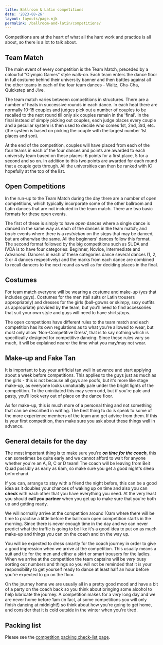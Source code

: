```yaml
---
title: Ballroom & Latin competitions
date: '2023-08-26'
layout: layouts/page.njk
permalink: /ballroom-and-latin/competitions/
---
```


Competitions are at the heart of what all the hard work and practice is
all about, so there is a lot to talk about.

## Team Match

The main event of every competition is the Team Match, preceded by a
colourful "Olympic Games" style walk-on. Each team enters the dance
floor in full costume behind their university banner and then battles
against all the other teams in each of the four team dances - Waltz,
Cha-Cha, Quickstep and Jive.

The team match varies between competitions in structures. There are a
number of heats in successive rounds in each dance. In each heat there
are normally 10-15 couples and judges pick out a number of couples to be
recalled to the next round till only six couples remain in the 'final'.
In the final instead of simply picking out couples, each judge places
every couple and a peculiar system is then used to decide who comes 1st,
2nd, 3rd, etc. (the system is based on picking the couple with the
largest number 1st places and son).

At the end of the competition, couples will have placed from each of the
four teams in each of the four dances and points are awarded to each
university team based on these places: 6 points for a first place, 5 for
a second and so on. In addition to this two points are awarded for each
round that a couple gets through. All the universities can then be
ranked with IC hopefully at the top of the list.

## Open Competitions

In the run-up to the Team Match during the day there are a number of
open competitions, which typically incorporate some of the other
ballroom and Latin dances that are not included in the team match. There
are two basic formats for these open events.

The first of these is simply to have *open* dances where a single dance
is danced in the same way as each of the dances in the team match; and
*basic* events where there is a *restriction* on the steps that may be
danced, but are otherwise the same. All the beginners' dances follow
this format. The second format followed by the big competitions such as
SUDA and IVDA is to have four categories: Beginner, Novice, Intermediate
and Advanced. Dancers in each of these categories dance several dances
(1, 2, 3 or 4 dances respectively) and the marks from each dance are
combined to recall dancers to the next round as well as for deciding
places in the final.

## Costumes

For team match everyone will be wearing a costume and make-up (yes that
includes guys). Costumes for the men (tail suits or Latin trousers
appropriately) and dresses for the girls (ball-gowns or skimpy, sexy
outfits as appropriate) provided by the team, but you'll need to find
accessories that suit your own style and guys will need to have
shirts/tops.

The open competitions have different rules to the team match and each
competition has its own regulations as to what you're allowed to wear,
but most only allow 'Non-Competitive Dress', that is to say nothing
which is specifically designed for competitive dancing. Since these
rules vary so much, it will be explained nearer the time what you
may/may not wear.

## Make-up and Fake Tan

It is important to buy your artificial tan well in advance and start
applying about a week before competitions. This applies to the guys just
as much as the girls - this is not because all guys are poofs, but it's
more like stage make-up, as everyone looks unnaturally pale under the
bright lights of the competition. To the uninitiated this may seem odd,
but if you're pale and pasty, you'll look very out of place on the dance
floor.

As for make-up, this is much more of a personal thing and not something
that can be described in writing. The best thing to do is speak to some
of the more experience members of the team and get advice from them. If
this is your first competition, then make sure you ask about these
things well in advance.

## General details for the day

The most important thing is to make sure you're ***on time for the
coach***, this can sometimes be quite early and we cannot afford to wait
for anyone whether you're an A, B, C or D team\! The coach will be
leaving from Beit Quad possibly as early as 6am, so make sure you get a
good night's sleep beforehand.

If you can, arrange to stay with a friend the night before, this can be
a good idea as it doubles your chances of waking up on time and also you
can **check** with each other that you have everything you need. At the
very least you should **call you partner** when you get up to make sure
that you're both up and getting ready.

We will normally arrive at the competition around 10am where there will
be time to practise a little before the ballroom open competition starts
in the morning. Since there is never enough time in the day and we can
never predict what the traffic is going to be like it's a good idea to
put on as much make-up and things you can on the coach and on the way
up.

You will be expected to dress smartly for the coach journey in order to
give a good impression when we arrive at the competition. This usually
means a suit and tie for the men and either a skirt or smart trousers
for the ladies. When we arrive at the competition the team captains will
be *very* busy sorting out numbers and things so you will not be
reminded that it is your responsibility to get yourself ready to dance
at least half an hour before you're expected to go on the floor.

On the journey home we are usually all in a pretty good mood and have a
bit of a party on the coach back so you think about bringing some
alcohol to help lubricate the journey. A competition makes for a *very*
long day and we are never home before 1am (in fact, at some competitions
you will only finish dancing at midnight\!) so think about how you're
going to get home, and consider that it is cold outside in the winter
when you're tired.

## Packing list

Please see the [competition packing check-list page](/ballroom-and-latin/competition-checklist).
